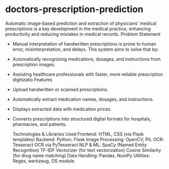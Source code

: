 # doctors-prescription-prediction
Automatic image-based prediction and extraction of physicians' medical prescriptions is a key  development in the medical practice, enhancing productivity and reducing mistakes in medical  records.
 Problem Statement
- Manual interpretation of handwritten prescriptions is prone to human error, misinterpretation, and delays. This system aims to solve that by:
- Automatically recognizing medications, dosages, and instructions from prescription images.
- Assisting healthcare professionals with faster, more reliable prescription digitizatio
Features
 - Upload handwritten or scanned prescriptions.
 - Automatically extract medication names, dosages, and instructions.
 - Displays extracted data with medication prices.
 - Converts prescriptions into structured digital formats for hospitals, pharmacies, and patients.

   Technologies & Libraries Used
Frontend: HTML, CSS (via Flask templates)
Backend: Python, Flask
Image Processing: OpenCV, PIL
OCR: Tesseract OCR via PyTesseract
NLP & ML:
SpaCy (Named Entity Recognition)
TF-IDF Vectorizer (for text vectorization)
Cosine Similarity (for drug name matching)
Data Handling: Pandas, NumPy
Utilities: Regex, werkzeug, OS module
